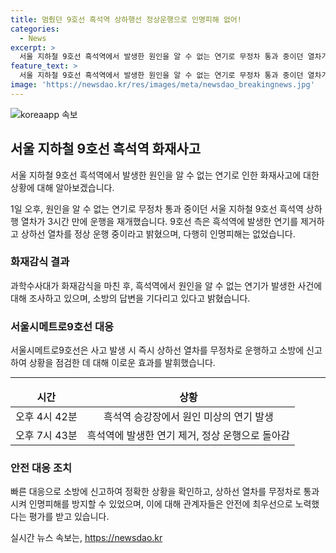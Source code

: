 ```yaml
---
title: 멈췄던 9호선 흑석역 상하행선 정상운행으로 인명피해 없어!
categories:
  - News
excerpt: >
  서울 지하철 9호선 흑석역에서 발생한 원인을 알 수 없는 연기로 무정차 통과 중이던 열차가 3시간 만에 운행을 재개했다. 서울시메트로9호선은 연기를 제거하고 정상 운행 중이라고 밝혔으며, 소방당국에 신고해 화재 여부를 확인했다. 다행히 인명피해는 없는 것으로 알려졌으며, 사고 원인에 대해선 소방의 답변을 기다리고 있다. 클릭하세요: 지하철 9호선 흑석역에서 발생한 원인을 알 수 없는 연기 사건에 대한 최신 업데이트를 확인하세요!
feature_text: >
  서울 지하철 9호선 흑석역에서 발생한 원인을 알 수 없는 연기로 무정차 통과 중이던 열차가 3시간 만에 운행을 재개했다. 서울시메트로9호선은 연기를 제거하고 정상 운행 중이라고 밝혔으며, 소방당국에 신고해 화재 여부를 확인했다. 다행히 인명피해는 없는 것으로 알려졌으며, 사고 원인에 대해선 소방의 답변을 기다리고 있다. 클릭하세요: 지하철 9호선 흑석역에서 발생한 원인을 알 수 없는 연기 사건에 대한 최신 업데이트를 확인하세요!
image: 'https://newsdao.kr/res/images/meta/newsdao_breakingnews.jpg'
---
```


<p><img src="https://newsdao.kr/res/images/meta/newsdao_breakingnews.jpg" alt="koreaapp 속보" /></p>

<h2 data-ke-size="size26">서울 지하철 9호선 흑석역 화재사고</h2>

<p>서울 지하철 9호선 흑석역에서 발생한 원인을 알 수 없는 연기로 인한 화재사고에 대한 상황에 대해 알아보겠습니다.</p>

<p data-ke-size="size16">1일 오후, 원인을 알 수 없는 연기로 무정차 통과 중이던 서울 지하철 9호선 흑석역 상하행 열차가 3시간 만에 운행을 재개했습니다. 9호선 측은 흑석역에 발생한 연기를 제거하고 상하선 열차를 정상 운행 중이라고 밝혔으며, 다행히 인명피해는 없었습니다.</p>

<h3>화재감식 결과</h3>

<p data-ke-size="size16">과학수사대가 화재감식을 마친 후, 흑석역에서 원인을 알 수 없는 연기가 발생한 사건에 대해 조사하고 있으며, 소방의 답변을 기다리고 있다고 밝혔습니다.</p>

<h3>서울시메트로9호선 대응</h3>

<p data-ke-size="size16">서울시메트로9호선은 사고 발생 시 즉시 상하선 열차를 무정차로 운행하고 소방에 신고하여 상황을 점검한 데 대해 이로운 효과를 발휘했습니다.</p>

<hr>

<table>
<thead>
<tr>
<td style="text-align: center; height: 17px;"><b>시간</b></td>
<td style="text-align: center; height: 17px;"><b>상황</b></td>
</tr>
</thead>
<tbody>
<tr>
<td style="text-align: center; height: 17px;">오후 4시 42분</td>
<td style="text-align: center; height: 17px;">흑석역 승강장에서 원인 미상의 연기 발생</td>
</tr>
<tr>
<td style="text-align: center; height: 17px;">오후 7시 43분</td>
<td style="text-align: center; height: 17px;">흑석역에 발생한 연기 제거, 정상 운행으로 돌아감</td>
</tr>
</tbody>
</table>

<h3>안전 대응 조치</h3>

<p data-ke-size="size16">빠른 대응으로 소방에 신고하여 정확한 상황을 확인하고, 상하선 열차를 무정차로 통과시켜 인명피해를 방지할 수 있었으며, 이에 대해 관계자들은 안전에 최우선으로 노력했다는 평가를 받고 있습니다.</p>
실시간 뉴스 속보는, <a href="https://newsdao.kr" rel="dofollow">https://newsdao.kr</a>


